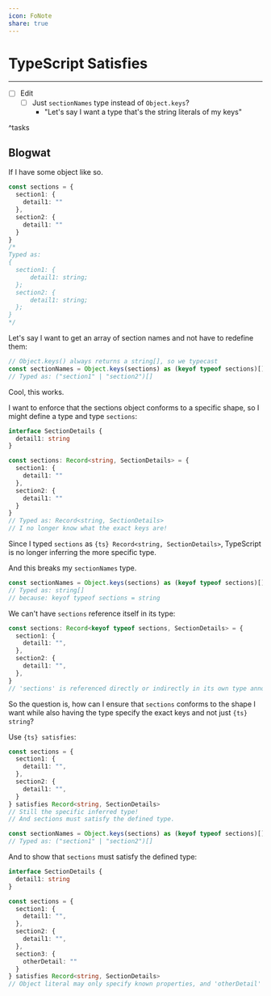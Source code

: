 ```yaml
---
icon: FoNote
share: true
---
```


# TypeScript Satisfies

---

- [ ] Edit
  - [ ] Just `sectionNames` type instead of `Object.keys`?
    - "Let's say I want a type that's the string literals of my keys"

^tasks

## Blogwat

If I have some object like so.

```ts
const sections = {
  section1: {
    detail1: "" 
  },
  section2: {
    detail1: ""
  }
}
/*
Typed as:
{
  section1: {
      detail1: string;
  };
  section2: {
      detail1: string;
  };
}
*/
```

Let's say I want to get an array of section names and not have to redefine them:

```ts
// Object.keys() always returns a string[], so we typecast
const sectionNames = Object.keys(sections) as (keyof typeof sections)[]
// Typed as: ("section1" | "section2")[]
```

Cool, this works.

I want to enforce that the sections object conforms to a specific shape, so I might define a type and type `sections`:

```ts
interface SectionDetails {
  detail1: string
}

const sections: Record<string, SectionDetails> = {
  section1: {
    detail1: "" 
  },
  section2: {
    detail1: ""
  }
}
// Typed as: Record<string, SectionDetails>
// I no longer know what the exact keys are!
```

Since I typed `sections` as `{ts} Record<string, SectionDetails>`, TypeScript is no longer inferring the more specific type.

And this breaks my `sectionNames` type.

```ts
const sectionNames = Object.keys(sections) as (keyof typeof sections)[]
// Typed as: string[]
// because: keyof typeof sections = string
```

We can't have `sections` reference itself in its type:

```ts
const sections: Record<keyof typeof sections, SectionDetails> = {
  section1: {
    detail1: "",
  },
  section2: {
    detail1: "",
  },
}
// 'sections' is referenced directly or indirectly in its own type annotation. ts(2502)
```

So the question is, how can I ensure that `sections` conforms to the shape I want while also having the type specify the exact keys and not just `{ts} string`?

Use `{ts} satisfies`:

```ts
const sections = {
  section1: {
    detail1: "",
  },
  section2: {
    detail1: "",
  }
} satisfies Record<string, SectionDetails>
// Still the specific inferred type!
// And sections must satisfy the defined type.

const sectionNames = Object.keys(sections) as (keyof typeof sections)[]
// Typed as: ("section1" | "section2")[]
```

And to show that `sections` must satisfy the defined type:

```ts
interface SectionDetails {
  detail1: string
}

const sections = {
  section1: {
    detail1: "",
  },
  section2: {
    detail1: "",
  },
  section3: {
    otherDetail: ""
  }
} satisfies Record<string, SectionDetails>
// Object literal may only specify known properties, and 'otherDetail' does not exist in type 'SectionDetails'. ts(2353)
```
